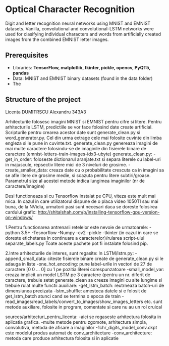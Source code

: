 # Optical Character Recognition

Digit and letter recognition neural networks using MNIST and EMNIST datasets. Vanilla, convolutional and convolutional-LSTM networks were used for clasifying individual characters and words from artificially created images from the combined EMNIST letter images.

## Prerequisites

 - Libraries: __TensorFlow, matplotlib, tkinter, pickle, opencv, PyQT5, pandas__
 - Data: MNIST and EMNIST binary datasets (found in the data folder)
 - The 
 
 
## Structure of the project



Licenta DUMITRSCU Alexandru 343A3

Arhitecturile folosesc imagini MNIST si EMNIST pentru cifre si litere. Pentru arhitecturile LSTM,
predictiile se vor face folosind date create artificial. Scripturile pentru crearea acestor date
sunt generate_clean.py si word_generator.py. Cel din urma extrage cele mai folosite cuvinte din 
limba engleza si le pune in cuvinte.txt. generate_clean.py genereaza imagini de mai multe caractere
folosindu-se de imaginile din fisierele binare de caractere (emnist-letters-train-images-idx3-ubyte)
generate_clean.py:
	-get_in_order: foloseste dictionarul aranjate.txt si separa literele cu label-uri in majuscule,
	 repsectiv litere mici de 3 niveluri de grosime. 
	-create_smaller_data: creaza date cu o probabilitate crescuta ca in imagini sa se afle litere de
	 grosime medie, si scazuta pentru litere subtiri/groase.
	 Parametrul size al acestei metode indica lungimea imaginilor (nr de caractere/imagine)

Desi functioneaza si cu Tensorflow instalat pe CPU, viteza este mult mai mica. In cazul in care
utilizatorul dispune de o placa video 1050TI sau mai buna, de la NVidia, urmatorii pasi sunt necesari
daca se doreste folosirea cardului grafic:
	http://shitalshah.com/p/installing-tensorflow-gpu-version-on-windows/


1.Pentru functionarea antrenarii retelelor este nevoie de urmatoarele:
	-python 3.5+
	-Tesnorflow
	-Numpy
	-cv2
	-pickle
	-tkinter (in cazul in care se doreste etichetarea in continuare a caracterelor)/rularea script-ului
	 separate_labels.py
Toate aceste pachete pot fi instalate folosind pip.

2.Intre arhitecturile de interes, sunt regasite:
In LSTM/lstm.py:
	-append_small_data: citeste fisierele binare create de generate_clean.py si le adauga in liste
	-one_hot_encoding: pune label-urile in vectori de 27 de caractere [0 0 ... 0] cu 1 pe pozitia literei
	 corespunzatoare
	-small_model_var: creaza implicit un model LSTM pe 3 caractere (pentru un nr. diferit de caractere, 
	 trebuie setat generate_clean sa creeze imagini cu alte lungime si trebuie rulat
multe functii auxiliare: 
	-get_lstm_batch: reutrneaza batch-uri de dimensiunea precizata
	-lstm_shuffle: amesteca datele si e folosit de get_lstm_batch atunci cand se termina o epoca de train
	-read_images/read_labels/convert_to_images/show_images_letters etc. sunt metode auxiliare, folosite
	 in program, comentate si care nu au un rol cruical

sources/arhitecturi_pentru_licenta:
	-aici se regaseste arhitectura folosita in aplicatia grafica.
	-multe metode pentru zgomote, arhitectura simpla, convolutiva, metoda de afisare a imaginilor
	-1chr_digits_model_conv.ckpt este modelul produs automat de conv_architecture
	-conv_architecture: metoda care produce arhitectura folosita si in aplicatie
